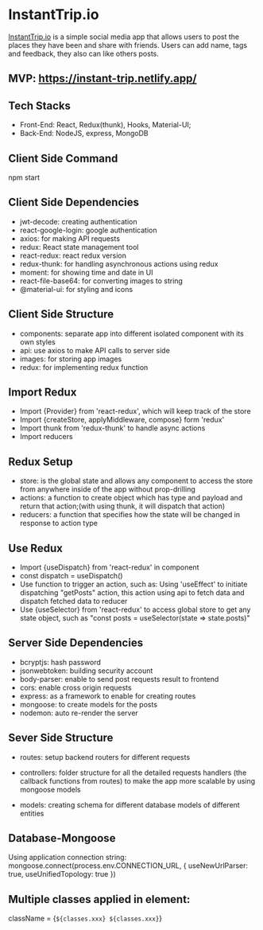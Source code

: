 # InstantTrip.io
[InstantTrip.io](https://instant-trip.netlify.app/) is a simple social media app that allows users to post the places they have been and share with friends. Users can add name, tags and feedback, they also can like others posts. 

## MVP: https://instant-trip.netlify.app/

## Tech Stacks
* Front-End: React, Redux(thunk), Hooks, Material-UI;
* Back-End: NodeJS, express, MongoDB

## Client Side Command
npm start

## Client Side Dependencies
* jwt-decode: creating authentication
* react-google-login: google authentication
* axios: for making API requests
* redux: React state management tool
* react-redux: react redux version
* redux-thunk: for handling asynchronous actions using redux
* moment: for showing time and date in UI
* react-file-base64: for converting images to string
* @material-ui: for styling and icons

## Client Side Structure
* components: separate app into different isolated component with its own styles
* api: use axios to make API calls to server side
* images: for storing app images
* redux: for implementing redux function

## Import Redux
* Import {Provider} from 'react-redux', which will keep track of the store 
* Import {createStore, applyMiddleware, compose} form 'redux'
* Import thunk from 'redux-thunk' to handle async actions
* Import reducers

## Redux Setup
* store: is the global state and allows any component to access the store from anywhere inside of the app without prop-drilling
* actions: a function to create object which has type and payload and return that action;(with using thunk, it will dispatch that action)
* reducers: a function that specifies how the state will be changed in response to action type

## Use Redux
* Import {useDispatch} from 'react-redux' in component
* const dispatch = useDispatch()
* Use function to trigger an action, such as: Using 'useEffect' to initiate dispatching "getPosts" action, this action using api to fetch data and dispatch fetched data to reducer
* Use {useSelector} from 'react-redux' to access global store to get any state object, such as "const posts = useSelector(state => state.posts)"

## Server Side Dependencies
* bcryptjs: hash password
* jsonwebtoken: building security account
* body-parser: enable to send post requests result to frontend
* cors: enable cross origin requests
* express: as a framework to enable for creating routes
* mongoose: to create models for the posts
* nodemon: auto re-render the server

## Sever Side Structure
* routes: setup backend routers for different requests

* controllers: folder structure for all the detailed requests handlers (the callback functions from routes) to make the app more scalable by using mongoose models

* models: creating schema for different database models of different entities

## Database-Mongoose
Using application connection string:
mongoose.connect(process.env.CONNECTION_URL, { useNewUrlParser: true, useUnifiedTopology: true })

## Multiple classes applied in element:
className = {`${classes.xxx} ${classes.xxx}`}

